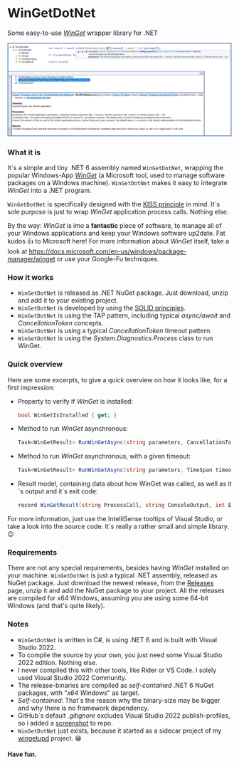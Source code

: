 # WinGetDotNet
Some easy-to-use [_WinGet_](https://docs.microsoft.com/en-us/windows/package-manager/winget) wrapper library for .NET

![wingetupd.exe](img/screenshot-source-code.png)

### What it is
It´s a simple and tiny .NET 6 assembly named `WinGetDotNet`, wrapping the popular Windows-App [_WinGet_](https://docs.microsoft.com/en-us/windows/package-manager/winget) (a Microsoft tool, used to manage software packages on a Windows machine). `WinGetDotNet` makes it easy to integrate _WinGet_ into a .NET program.

`WinGetDotNet` is specifically designed with the [KISS principle](https://en.wikipedia.org/wiki/KISS_principle) in mind. It´s sole purpose is just to wrap _WinGet_ application process calls. Nothing else.

By the way: _WinGet_ is imo a __fantastic__ piece of software, to manage all of your Windows applications and keep your Windows software up2date. Fat kudos :thumbsup: to Microsoft here!  For more information about _WinGet_ itself, take a look at https://docs.microsoft.com/en-us/windows/package-manager/winget or use your Google-Fu techniques.

### How it works
- `WinGetDotNet` is released as .NET NuGet package. Just download, unzip and add it to your existing project.
- `WinGetDotNet` is developed by using the [SOLID principles](https://en.wikipedia.org/wiki/SOLID).
- `WinGetDotNet` is using the TAP pattern, including typical _async/await_ and _CancellationToken_ concepts.
- `WinGetDotNet` is using a typical _CancellationToken_ timeout pattern.
- `WinGetDotNet` is using the _System.Diagnostics.Process_ class to run WinGet.


### Quick overview

Here are some excerpts, to give a quick overview on how it looks like, for a first impression:

- Property to verify if _WinGet_ is installed:
    ```csharp
    bool WinGetIsInstalled { get; }
    ```
- Method to run _WinGet_ asynchronous:
    ```csharp
    Task<WinGetResult> RunWinGetAsync(string parameters, CancellationToken cancellationToken = default)
    ```
- Method to run _WinGet_ asynchronous, with a given timeout:
    ```csharp
    Task<WinGetResult> RunWinGetAsync(string parameters, TimeSpan timeout, CancellationToken cancellationToken = default)
    ```
- Result model, containing data about how WinGet was called, as well as it´s output and it´s exit code:
    ```csharp
    record WinGetResult(string ProcessCall, string ConsoleOutput, int ExitCode);
    ```
For more information, just use the IntelliSense tooltips of Visual Studio, or take a look into the source code. It´s really a rather small and simple library. 😉

### Requirements
There are not any special requirements, besides having _WinGet_ installed on your machine. `WinGetDotNet` is just a typical .NET assembly, released as NuGet package. Just download the newest release, from the [Releases](https://github.com/MBODM/WinGetDotNet/releases) page, unzip it and add the NuGet package to your project. All the releases are compiled for x64 Windows, assuming you are using some 64-bit Windows (and that's quite likely).

### Notes
- `WinGetDotNet` is written in C#, is using .NET 6 and is built with Visual Studio 2022.
- To compile the source by your own, you just need some Visual Studio 2022 edition. Nothing else.
- I never compiled this with other tools, like Rider or VS Code. I solely used Visual Studio 2022 Community.
- The release-binaries are compiled as _self-contained_ .NET 6 NuGet packages, with "_x64 Windows_" as target.
- _Self-contained_: That´s the reason why the binary-size may be bigger and why there is no framework dependency.
- GitHub´s default _.gitignore_ excludes Visual Studio 2022 publish-profiles, so i added a [screenshot](img/screenshot-publish-settings.png) to repo.
- `WinGetDotNet` just exists, because it started as a sidecar project of my  [wingetupd](https://github.com/MBODM/wingetupd) project. :grin:

#### Have fun.

